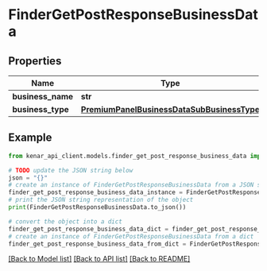 # FinderGetPostResponseBusinessData


## Properties

Name | Type | Description | Notes
------------ | ------------- | ------------- | -------------
**business_name** | **str** |  | [optional] 
**business_type** | [**PremiumPanelBusinessDataSubBusinessType**](PremiumPanelBusinessDataSubBusinessType.md) |  | [optional] 

## Example

```python
from kenar_api_client.models.finder_get_post_response_business_data import FinderGetPostResponseBusinessData

# TODO update the JSON string below
json = "{}"
# create an instance of FinderGetPostResponseBusinessData from a JSON string
finder_get_post_response_business_data_instance = FinderGetPostResponseBusinessData.from_json(json)
# print the JSON string representation of the object
print(FinderGetPostResponseBusinessData.to_json())

# convert the object into a dict
finder_get_post_response_business_data_dict = finder_get_post_response_business_data_instance.to_dict()
# create an instance of FinderGetPostResponseBusinessData from a dict
finder_get_post_response_business_data_from_dict = FinderGetPostResponseBusinessData.from_dict(finder_get_post_response_business_data_dict)
```
[[Back to Model list]](../README.md#documentation-for-models) [[Back to API list]](../README.md#documentation-for-api-endpoints) [[Back to README]](../README.md)


